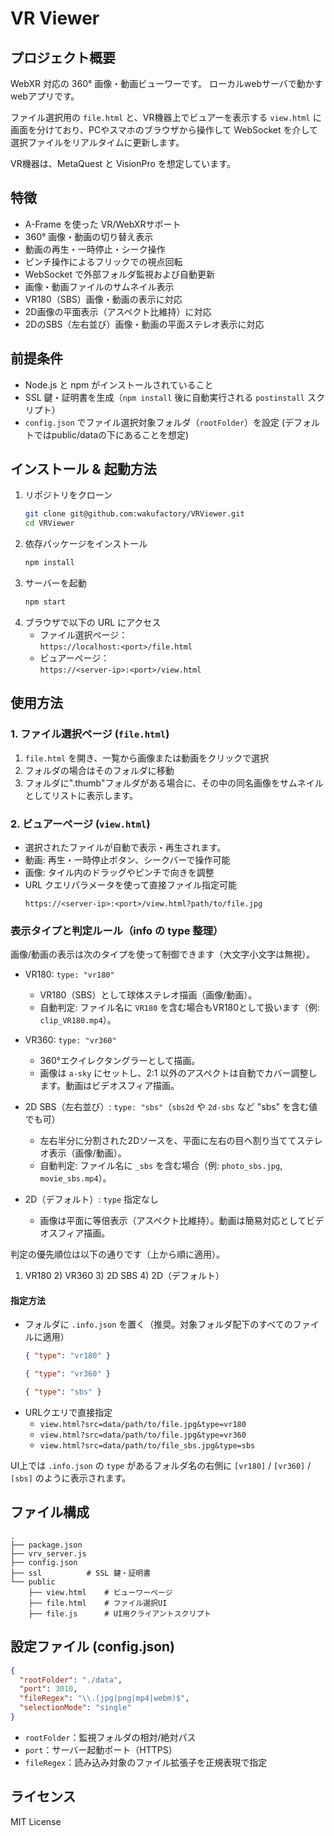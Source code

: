 # VR Viewer

## プロジェクト概要
WebXR 対応の 360° 画像・動画ビューワーです。 
ローカルwebサーバで動かすwebアプリです。

ファイル選択用の `file.html` と、VR機器上でビュアーを表示する `view.html` に画面を分けており、PCやスマホのブラウザから操作して WebSocket を介して選択ファイルをリアルタイムに更新します。

VR機器は、MetaQuest と VisionPro を想定しています。

## 特徴
- A-Frame を使った VR/WebXRサポート  
- 360° 画像・動画の切り替え表示  
- 動画の再生・一時停止・シーク操作  
- ピンチ操作によるフリックでの視点回転  
- WebSocket で外部フォルダ監視および自動更新  
- 画像・動画ファイルのサムネイル表示  
- VR180（SBS）画像・動画の表示に対応  
- 2D画像の平面表示（アスペクト比維持）に対応  
- 2DのSBS（左右並び）画像・動画の平面ステレオ表示に対応  

## 前提条件
- Node.js と npm がインストールされていること  
- SSL 鍵・証明書を生成（`npm install` 後に自動実行される `postinstall` スクリプト）  
- `config.json` でファイル選択対象フォルダ（`rootFolder`）を設定 (デフォルトではpublic/dataの下にあることを想定)  

## インストール & 起動方法
1. リポジトリをクローン  
   ```bash
   git clone git@github.com:wakufactory/VRViewer.git
   cd VRViewer
   ```
2. 依存パッケージをインストール  
   ```bash
   npm install
   ```
3. サーバーを起動  
   ```bash
   npm start
   ```
4. ブラウザで以下の URL にアクセス  
   - ファイル選択ページ：  
     `https://localhost:<port>/file.html`  
   - ビュアーページ：  
     `https://<server-ip>:<port>/view.html`

## 使用方法
### 1. ファイル選択ページ (`file.html`)
1. `file.html` を開き、一覧から画像または動画をクリックで選択  
2. フォルダの場合はそのフォルダに移動  
3. フォルダに".thumb"フォルダがある場合に、その中の同名画像をサムネイルとしてリストに表示します。  

### 2. ビュアーページ (`view.html`)
- 選択されたファイルが自動で表示・再生されます。  
- 動画: 再生・一時停止ボタン、シークバーで操作可能  
- 画像: タイル内のドラッグやピンチで向きを調整  
- URL クエリパラメータを使って直接ファイル指定可能  
  ```
  https://<server-ip>:<port>/view.html?path/to/file.jpg
  ```

### 表示タイプと判定ルール（info の type 整理）
画像/動画の表示は次のタイプを使って制御できます（大文字小文字は無視）。

- VR180: `type: "vr180"`  
  - VR180（SBS）として球体ステレオ描画（画像/動画）。
  - 自動判定: ファイル名に `VR180` を含む場合もVR180として扱います（例: `clip_VR180.mp4`）。

- VR360: `type: "vr360"`  
  - 360°エクイレクタングラーとして描画。
  - 画像は `a-sky` にセットし、2:1 以外のアスペクトは自動でカバー調整します。動画はビデオスフィア描画。

- 2D SBS（左右並び）: `type: "sbs"`（`sbs2d` や `2d-sbs` など "sbs" を含む値でも可）  
  - 左右半分に分割された2Dソースを、平面に左右の目へ割り当ててステレオ表示（画像/動画）。
  - 自動判定: ファイル名に `_sbs` を含む場合（例: `photo_sbs.jpg`, `movie_sbs.mp4`）。

- 2D（デフォルト）: `type` 指定なし  
  - 画像は平面に等倍表示（アスペクト比維持）。動画は簡易対応としてビデオスフィア描画。

判定の優先順位は以下の通りです（上から順に適用）。
1) VR180  2) VR360  3) 2D SBS  4) 2D（デフォルト）

#### 指定方法
- フォルダに `.info.json` を置く（推奨。対象フォルダ配下のすべてのファイルに適用）
  ```json
  { "type": "vr180" }
  ```
  ```json
  { "type": "vr360" }
  ```
  ```json
  { "type": "sbs" }
  ```
- URLクエリで直接指定  
  - `view.html?src=data/path/to/file.jpg&type=vr180`
  - `view.html?src=data/path/to/file.jpg&type=vr360`
  - `view.html?src=data/path/to/file_sbs.jpg&type=sbs`

UI上では `.info.json` の `type` があるフォルダ名の右側に `[vr180]` / `[vr360]` / `[sbs]` のように表示されます。

## ファイル構成
```
.
├── package.json
├── vrv_server.js
├── config.json
├── ssl          # SSL 鍵・証明書
└── public
    ├── view.html    # ビューワーページ
    ├── file.html    # ファイル選択UI
    ├── file.js      # UI用クライアントスクリプト

```

## 設定ファイル (config.json)
```json
{
  "rootFolder": "./data",
  "port": 3010,
  "fileRegex": "\\.(jpg|png|mp4|webm)$",
  "selectionMode": "single"
}
```
- `rootFolder`：監視フォルダの相対/絶対パス  
- `port`：サーバー起動ポート（HTTPS）  
- `fileRegex`：読み込み対象のファイル拡張子を正規表現で指定  

## ライセンス
MIT License
